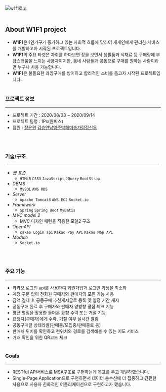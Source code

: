 <br><br>
![w1f1로고](https://user-images.githubusercontent.com/63032810/101616526-ce6e5a80-3a52-11eb-88b9-1d4120ba2b27.PNG)
<br><br>


## About W1F1 project

  * **W1F1**은 1인가구가 증가하고 있는 사회적 흐름에 맞추어 개개인에게 편리한 서비스를 개발하고자 시작된 프로젝트입니다. 
  * **W1F1**의 주요 타겟은 자취를 하다보면 장을 보면서 생필품과 식재료 등 구매량에 부담스러움을 느끼는 사용자이지만, 동네 사람들과 공동으로 구매를 원하는 사람이라면 누구나 사용 가능합니다.
  * **W1F1**은 불필요한 과잉구매를 방지하고 합리적인 소비를 돕고자 시작된 프로젝트입니다.
<br><br>

### 프로젝트 정보
---
  * 프로젝트 기간 : 2020/08/03 ~ 2020/09/14
  * 프로젝트 팀명 : 1Ps(원피스)
  * 팀원 : [장윤원](https://github.com/zannew) [김승연](https://github.com/nullsector12)[남영준](https://github.com/YoungJoonNam)[박혜미](https://github.com/phm3241)[송가람](https://github.com/NikkieS)[정신우](https://github.com/s1nwoo)

<br><br>
### 기술/구조
---
* _웹 표준_
  * `HTML5` `CSS3` `JavaScript` `JQuery` `BootStrap`
* _DBMS_
  * `MySQL` `AWS RDS`
* _Server_
  * `Apache Tomcat8` `AWS EC2` `Socket.io`
* _Framework_
  * `Spring` `Spring Boot` `MyBatis`
* _MVC model 2_
  * MVC 디자인 패턴을 적용한 모델2 구조
* _OpenAPI_
  * `Kakao Login api` `Kakao Pay API` `Kakao Map API`
* _Module_
  * `Socket.io` 
  
<br><br>

### 주요 기능
---  
  * 카카오 로그인 api를 사용하여 회원가입과 로그인 과정을 최소화
  * 계정 구분 없이 전회원 구매자와 판매자의 모든 기능 사용
  * 금액 결제 후 공동구매 추천게시글로 등록 및 일정 기간 게시
  * 공동구매 완료 후 구매자와 판매자 양방향 평점 체크 기능
  * 평균 평점을 활용한 들어온 요청 수락 또는 거절 기능
  * 요청자(구매자)에게 수락, 거절 여부 실시간 알림
  * 공동구매글 상태라벨(판매중/모집중/판매종료 등)
  * 판매처 위치를 확인하고 현위치와 경로를 검색해볼 수 있는 지도 서비스
  * 거래 확인을 위한 QR코드 체크
<br><br>  
### Goals
---
  * RESTful API서비스로 MSA구조로 구현하는데 목표를 두고 개발하였습니다.
  * Single-Page Application으로 구현하면서 데이터 송수신에 더 집중하고 간편한 사용으로 사용자 친화적인 어플리케이션으로 구현하고자 했습니다.
  
<br><br>
